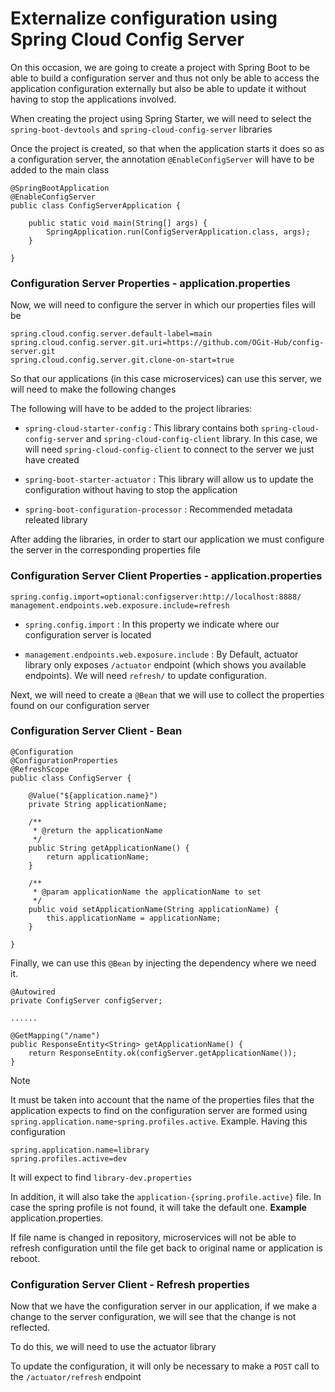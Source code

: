# Externalize configuration using Spring Cloud Config Server
On this occasion, we are going to create a project with Spring Boot to be able to build a configuration server and thus not only be able to access the application configuration externally but also be able to update it without having to stop the applications involved.

When creating the project using Spring Starter, we will need to select the `spring-boot-devtools` and `spring-cloud-config-server` libraries

Once the project is created, so that when the application starts it does so as a configuration server, the annotation `@EnableConfigServer` will have to be added to the main class

```
@SpringBootApplication
@EnableConfigServer
public class ConfigServerApplication {

	public static void main(String[] args) {
		SpringApplication.run(ConfigServerApplication.class, args);
	}

}
```

### Configuration Server Properties - application.properties

Now, we will need to configure the server in which our properties files will be

```
spring.cloud.config.server.default-label=main
spring.cloud.config.server.git.uri=https://github.com/OGit-Hub/config-server.git
spring.cloud.config.server.git.clone-on-start=true

```


So that our applications (in this case microservices) can use this server, we will need to make the following changes

The following will have to be added to the project libraries:
- `spring-cloud-starter-config` : This library contains both `spring-cloud-config-server` and `spring-cloud-config-client` library. In this case, we will need `spring-cloud-config-client` to connect to the server we just have created
* `spring-boot-starter-actuator` : This library will allow us to update the configuration without having to stop the application
+ `spring-boot-configuration-processor` : Recommended metadata releated library


After adding the libraries, in order to start our application we must configure the server in the corresponding properties file

### Configuration Server Client Properties - application.properties
```
spring.config.import=optional:configserver:http://localhost:8888/
management.endpoints.web.exposure.include=refresh
```
- `spring.config.import` : In this property we indicate where our configuration server is located
* `management.endpoints.web.exposure.include` : By Default, actuator library only exposes `/actuator` endpoint (which shows you available endpoints). We will need `refresh/` to update configuration.


Next, we will need to create a `@Bean` that we will use to collect the properties found on our configuration server

### Configuration Server Client - Bean
```
@Configuration
@ConfigurationProperties
@RefreshScope
public class ConfigServer {
	
	@Value("${application.name}")
	private String applicationName;

	/**
	 * @return the applicationName
	 */
	public String getApplicationName() {
		return applicationName;
	}

	/**
	 * @param applicationName the applicationName to set
	 */
	public void setApplicationName(String applicationName) {
		this.applicationName = applicationName;
	}
	
}
```

Finally, we can use this `@Bean` by injecting the dependency where we need it.

```
@Autowired
private ConfigServer configServer;

......

@GetMapping("/name")
public ResponseEntity<String> getApplicationName() {
	return ResponseEntity.ok(configServer.getApplicationName());
}
```

> [!NOTE]
> It must be taken into account that the name of the properties files that the application expects to find on the configuration server are formed using `spring.application.name`-`spring.profiles.active`. Example. Having this configuration
> ```
> spring.application.name=library
> spring.profiles.active=dev
> ```
> It will expect to find `library-dev.properties`
>
> In addition, it will also take the `application-{spring.profile.active}` file. In case the spring profile is not found, it will take the default one. **Example** application.properties.
> 
> If file name is changed in repository, microservices will not be able to refresh configuration until the file get back to original name or application is reboot.
> 


### Configuration Server Client - Refresh properties

Now that we have the configuration server in our application, if we make a change to the server configuration, we will see that the change is not reflected.

To do this, we will need to use the actuator library

To update the configuration, it will only be necessary to make a `POST` call to the `/actuator/refresh` endpoint



